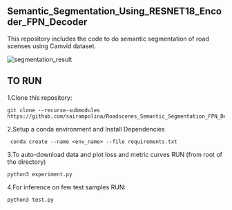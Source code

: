 ## Semantic_Segmentation_Using_RESNET18_Encoder_FPN_Decoder 
This repository includes the code to do semantic segmentation of road scenses using Camvid dataset.

![segmentation_result](https://github.com/sairampolina/Roadscenes_Semantic_Segmentation_FPN_Decoder/assets/48856345/00fc1450-7e4c-4f86-a000-1ea3f5fcb605)

## TO RUN
1.Clone this repository:

```
git clone --recurse-submodules https://github.com/sairampolina/Roadscenes_Semantic_Segmentation_FPN_Decoder.git
```
2.Setup a conda environment and Install Dependencies

```
 conda create --name <env_name> --file requirements.txt
```
3.To auto-download data and plot loss and metric curves RUN (from root of the directory)

```
python3 experiment.py
```

4.For inference on few test samples RUN:
```
python3 test.py
```
